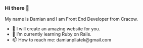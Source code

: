 ### Hi there 👋

 My name is Damian and I am Front End Developer from Cracow.
 <ul>
  <li>🎯   I will create an amazing website for you.</li>
  <li>🌱   I’m currently learning Ruby on Rails.</li>
  <li>📫   How to reach me: damianpllatek@gmail.com </li>
 </ul>
<!--
**damianpllatek/damianpllatek** is a ✨ _special_ ✨ repository because its `README.md` (this file) appears on your GitHub profile.

Here are some ideas to get you started:

- 🔭 I’m currently working on ...
- 🌱 I’m currently learning ...
- 👯 I’m looking to collaborate on ...
- 🤔 I’m looking for help with ...
- 💬 Ask me about ...
- 📫 How to reach me: ...
- 😄 Pronouns: ...
- ⚡ Fun fact: ...
-->
